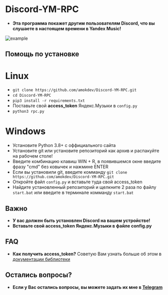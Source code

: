 # Discord-YM-RPC
+ **Эта программа покажет другим пользователям Discord, что вы слушаете в настоящем времени в Yandex Music!**

![example](https://i.ibb.co/MkNkdpK/image.png)
## Помощь по установке
# Linux
+ `git clone https://github.com/amokdev/Discord-YM-RPC.git`
+ `cd Discord-YM-RPC`
+ `pip3 install -r requirements.txt`
+ Поставьте свой **access_token** Яндекс.Музыки в `config.py`
+ `python3 rpc.py`
# Windows
+ Установите Python 3.8+ с оффициального сайта
+ Установите git или установите репозиторий как архив и распакуйте на рабочем столе!
+ Введите комбинацию клавиш WIN + R, в появившемся окне введите фразу "cmd" без ковычек и нажмине ENTER
+ Если вы установили git, введите комманду `git clone https://github.com/amokdev/Discord-YM-RPC.git`
+ Откройте файл `config.py` и вставьте туда свой access_token
+ Найдите установленный репозиторий и щелкните 2 раза по файлу `start.bat` или введите в терминале комманду `start.bat`
## Важно
+ **У вас должен быть установлен Discord на вашем устройстве!**
+ **Вставьте свой access_token Яндекс.Музыки в файле config.py**
## FAQ
+ **Как получить access_token?**
Советую Вам узнать больше об этом в [документации библиотеки](https://yandex-music.readthedocs.io/en/main/token.html)

## Остались вопросы?
+ **Если у Вас остались вопросы, вы можете задать их мне в [Telegram](https://t.me/AmokDev)**

